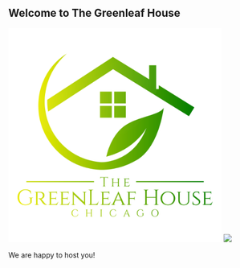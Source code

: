 ## Welcome to The Greenleaf House

<img src="/img/logo_final.jpg" width="425"/> <img src="image2.png" width="425"/> 

We are happy to host you!
